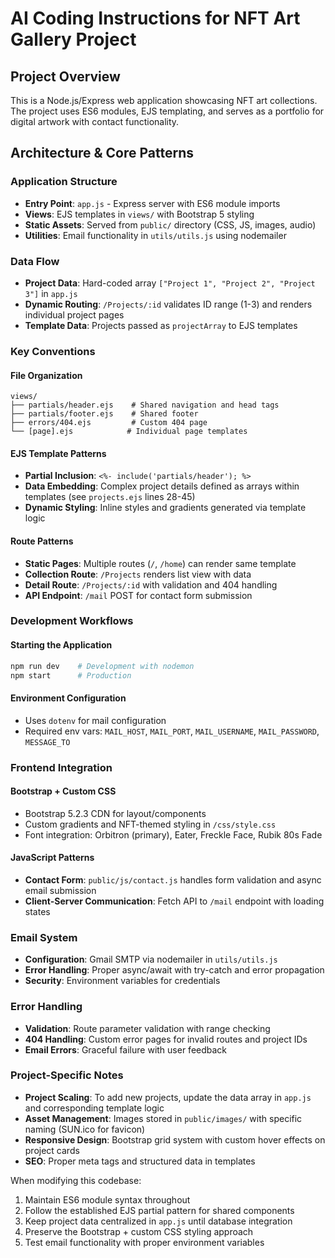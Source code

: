 # AI Coding Instructions for NFT Art Gallery Project

## Project Overview
This is a Node.js/Express web application showcasing NFT art collections. The project uses ES6 modules, EJS templating, and serves as a portfolio for digital artwork with contact functionality.

## Architecture & Core Patterns

### Application Structure
- **Entry Point**: `app.js` - Express server with ES6 module imports
- **Views**: EJS templates in `views/` with Bootstrap 5 styling
- **Static Assets**: Served from `public/` directory (CSS, JS, images, audio)
- **Utilities**: Email functionality in `utils/utils.js` using nodemailer

### Data Flow
- **Project Data**: Hard-coded array `["Project 1", "Project 2", "Project 3"]` in `app.js`
- **Dynamic Routing**: `/Projects/:id` validates ID range (1-3) and renders individual project pages
- **Template Data**: Projects passed as `projectArray` to EJS templates

### Key Conventions

#### File Organization
```
views/
├── partials/header.ejs    # Shared navigation and head tags
├── partials/footer.ejs    # Shared footer
├── errors/404.ejs         # Custom 404 page
└── [page].ejs            # Individual page templates
```

#### EJS Template Patterns
- **Partial Inclusion**: `<%- include('partials/header'); %>`
- **Data Embedding**: Complex project details defined as arrays within templates (see `projects.ejs` lines 28-45)
- **Dynamic Styling**: Inline styles and gradients generated via template logic

#### Route Patterns
- **Static Pages**: Multiple routes (`/`, `/home`) can render same template
- **Collection Route**: `/Projects` renders list view with data
- **Detail Route**: `/Projects/:id` with validation and 404 handling
- **API Endpoint**: `/mail` POST for contact form submission

### Development Workflows

#### Starting the Application
```bash
npm run dev    # Development with nodemon
npm start      # Production
```

#### Environment Configuration
- Uses `dotenv` for mail configuration
- Required env vars: `MAIL_HOST`, `MAIL_PORT`, `MAIL_USERNAME`, `MAIL_PASSWORD`, `MESSAGE_TO`

### Frontend Integration

#### Bootstrap + Custom CSS
- Bootstrap 5.2.3 CDN for layout/components
- Custom gradients and NFT-themed styling in `/css/style.css`
- Font integration: Orbitron (primary), Eater, Freckle Face, Rubik 80s Fade

#### JavaScript Patterns
- **Contact Form**: `public/js/contact.js` handles form validation and async email submission
- **Client-Server Communication**: Fetch API to `/mail` endpoint with loading states

### Email System
- **Configuration**: Gmail SMTP via nodemailer in `utils/utils.js`
- **Error Handling**: Proper async/await with try-catch and error propagation
- **Security**: Environment variables for credentials

### Error Handling
- **Validation**: Route parameter validation with range checking
- **404 Handling**: Custom error pages for invalid routes and project IDs
- **Email Errors**: Graceful failure with user feedback

### Project-Specific Notes
- **Project Scaling**: To add new projects, update the data array in `app.js` and corresponding template logic
- **Asset Management**: Images stored in `public/images/` with specific naming (SUN.ico for favicon)
- **Responsive Design**: Bootstrap grid system with custom hover effects on project cards
- **SEO**: Proper meta tags and structured data in templates

When modifying this codebase:
1. Maintain ES6 module syntax throughout
2. Follow the established EJS partial pattern for shared components
3. Keep project data centralized in `app.js` until database integration
4. Preserve the Bootstrap + custom CSS styling approach
5. Test email functionality with proper environment variables